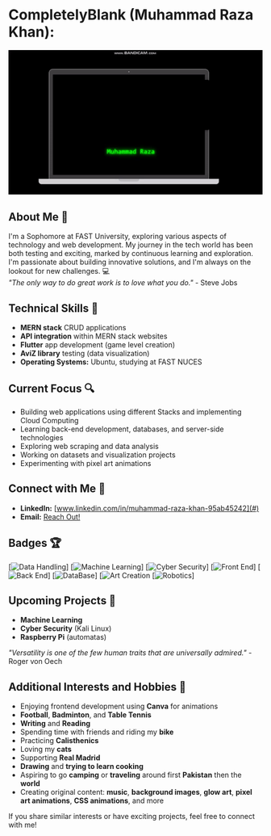 # CompletelyBlank (Muhammad Raza Khan):

![Alt Text](https://github.com/completelyblank/Web-Design/blob/main/Animations_CSS/github_gif.gif)

## About Me 🤔
I'm a Sophomore at FAST University, exploring various aspects of technology and web development. My journey in the tech world has been both testing and exciting, marked by continuous learning and exploration. I'm passionate about building innovative solutions, and I'm always on the lookout for new challenges. 💻  
*"The only way to do great work is to love what you do."* - Steve Jobs

## Technical Skills 💪
- **MERN stack** CRUD applications
- **API integration** within MERN stack websites
- **Flutter** app development (game level creation)
- **AviZ library** testing (data visualization)
- **Operating Systems:** Ubuntu, studying at FAST NUCES

## Current Focus 🔍
- Building web applications using different Stacks and implementing Cloud Computing
- Learning back-end development, databases, and server-side technologies
- Exploring web scraping and data analysis
- Working on datasets and visualization projects
- Experimenting with pixel art animations

## Connect with Me 📲
- **LinkedIn:** [www.linkedin.com/in/muhammad-raza-khan-95ab45242](#)
- **Email:** [Reach Out!](muhammadrkhan272@gmail.com)

## Badges 🏆
[![Data Handling](https://img.shields.io/badge/Data%20Handling-Explorer-blue)]
[![Machine Learning](https://img.shields.io/badge/Machine%20Learning-Practitioner-orange)]
[![Cyber Security](https://img.shields.io/badge/Cyber%20Security-Explorer-blue)]
[![Front End](https://img.shields.io/badge/Front%20End%20Development-Certified-blue)]
[![Back End](https://img.shields.io/badge/Back%20End%20Development-Practitioner-orange)]
[![DataBase](https://img.shields.io/badge/Data%20Base-Practitioner-orange)]
[![Art Creation](https://img.shields.io/badge/Art%20Creation-Designer-purple)
[![Robotics](https://img.shields.io/badge/Robotics-Explorer-blue)]

## Upcoming Projects 🚀
- **Machine Learning**
- **Cyber Security** (Kali Linux)
- **Raspberry Pi** (automatas)

*"Versatility is one of the few human traits that are universally admired."*  - Roger von Oech

## Additional Interests and Hobbies 🌟
- Enjoying frontend development using **Canva** for animations
- **Football**, **Badminton**, and **Table Tennis**
- **Writing** and **Reading**
- Spending time with friends and riding my **bike**
- Practicing **Calisthenics**
- Loving my **cats**
- Supporting **Real Madrid**
- **Drawing** and **trying to learn cooking**
- Aspiring to go **camping** or **traveling** around first **Pakistan** then the **world**
- Creating original content: **music**, **background images**, **glow art**, **pixel art animations**, **CSS animations**, and more

If you share similar interests or have exciting projects, feel free to connect with me!
